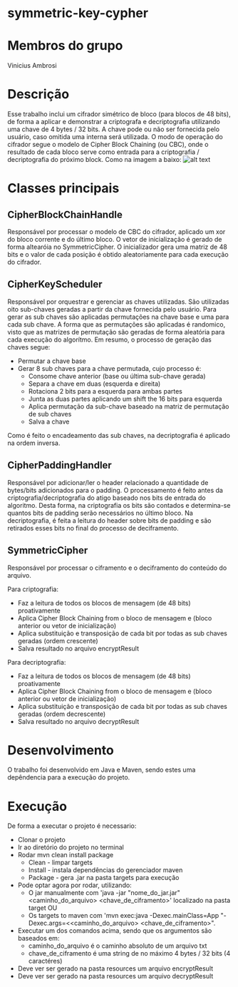 # symmetric-key-cypher

# Membros do grupo
Vinicius Ambrosi

# Descrição
Esse trabalho inclui um cifrador simétrico de bloco (para blocos de 48 bits), de forma a aplicar e demonstrar a criptografa e decriptografia utilizando uma chave de 4 bytes / 32 bits. A chave pode ou não ser fornecida pelo usuário, caso omitida uma interna será utilizada. O modo de operação do cifrador segue o modelo de Cipher Block Chaining (ou CBC), onde o resultado de cada bloco serve como entrada para a criptografia / decriptografia do próximo block. Como na imagem a baixo:
![alt text](https://media.geeksforgeeks.org/wp-content/uploads/Cipher-Block-Chaining-1.png)

# Classes principais

## CipherBlockChainHandle
Responsável por processar o modelo de CBC do cifrador, aplicado um xor do bloco corrente e do último bloco. O vetor de inicialização é gerado de forma altearóia no SymmetricCipher. O inicializador gera uma matriz de 48 bits e o valor de cada posição é obtido aleatoriamente para cada execução do cifrador.

## CipherKeyScheduler
Responsável por orquestrar e gerenciar as chaves utilizadas. São utilizadas oito sub-chaves geradas a partir da chave fornecida pelo usuário. Para gerar as sub chaves são aplicadas permutações na chave base e uma para cada sub chave. A forma que as permutações são aplicadas é randomico, visto que as matrizes de permutação são geradas de forma aleatória para cada execução do algorítmo. Em resumo, o processo de geração das chaves segue:
* Permutar a chave base
* Gerar 8 sub chaves para a chave permutada, cujo processo é:
   * Consome chave anterior (base ou última sub-chave gerada)
   * Separa a chave em duas (esquerda e direita)
   * Rotaciona 2 bits para a esquerda para ambas partes
   * Junta as duas partes aplicando um shift the 16 bits para esquerda
   * Aplica permutação da sub-chave baseado na matriz de permutação de sub chaves
   * Salva a chave

Como é feito o encadeamento das sub chaves, na decriptografia é aplicado na ordem inversa.

## CipherPaddingHandler
Responsável por adicionar/ler o header relacionado a quantidade de bytes/bits adicionados para o padding. O processamento é feito antes da criptografia/decriptografia do atigo baseado nos bits de entrada do algoritmo. Desta forma, na criptografia os bits são contados e determina-se quantos bits de padding serão necessários no último bloco. Na decriptografia, é feita a leitura do header sobre bits de padding e são retirados esses bits no final do processo de deciframento.

## SymmetricCipher
Responsável por processar o ciframento e o deciframento do conteúdo do arquivo.

Para criptografia:
* Faz a leitura de todos os blocos de mensagem (de 48 bits) proativamente
* Aplica Cipher Block Chaining from o bloco de mensagem e (bloco anterior ou vetor de inicialização)
* Aplica substituição e transposição de cada bit por todas as sub chaves geradas (ordem crescente)
* Salva resultado no arquivo encryptResult

Para decriptografia:
* Faz a leitura de todos os blocos de mensagem (de 48 bits) proativamente
* Aplica Cipher Block Chaining from o bloco de mensagem e (bloco anterior ou vetor de inicialização)
* Aplica substituição e transposição de cada bit por todas as sub chaves geradas (ordem decrescente)
* Salva resultado no arquivo decryptResult

# Desenvolvimento
O trabalho foi desenvolvido em Java e Maven, sendo estes uma depêndencia para a execução do projeto.

# Execução
De forma a executar o projeto é necessario:
* Clonar o projeto
* Ir ao diretório do projeto no terminal
* Rodar mvn clean install package 
   * Clean - limpar targets
   * Install - instala dependências do gerenciador maven
   * Package - gera .jar na pasta targets para execução
* Pode optar agora por rodar, utilizando:
   * O jar manualmente com 'java -jar "nome_do_jar.jar" <caminho_do_arquivo> <chave_de_ciframento>' localizado na pasta target OU
   * Os targets to maven com 'mvn exec:java -Dexec.mainClass=App "-Dexec.args=<<caminho_do_arquivo> <chave_de_ciframento>".
* Executar um dos comandos acima, sendo que os argumentos são baseados em:
   * caminho_do_arquivo é o caminho absoluto de um arquivo txt
   * chave_de_ciframento é uma string de no máximo 4 bytes / 32 bits (4 caractéres)
* Deve ver ser gerado na pasta resources um arquivo encryptResult
* Deve ver ser gerado na pasta resources um arquivo decryptResult
